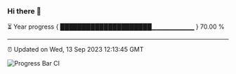### Hi there 👋

⏳ Year progress { █████████████████████▁▁▁▁▁▁▁▁▁ } 70.00 %

---

⏰ Updated on Wed, 13 Sep 2023 12:13:45 GMT

![Progress Bar CI](https://github.com/Shyam-Makwana/GitHub-Actions-Demo/workflows/Progress%20Bar%20CI/badge.svg)
